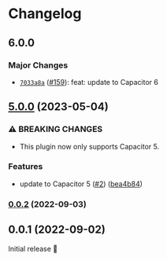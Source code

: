 # Changelog

## 6.0.0

### Major Changes

- [`7033a8a`](https://github.com/capawesome-team/capacitor-plugins/commit/7033a8a42984523902f125239c3623e1e872b489) ([#159](https://github.com/capawesome-team/capacitor-plugins/pull/159)): feat: update to Capacitor 6

## [5.0.0](https://github.com/capawesome-team/sponsorware/compare/v0.0.2...v5.0.0) (2023-05-04)

### ⚠ BREAKING CHANGES

- This plugin now only supports Capacitor 5.

### Features

- update to Capacitor 5 ([#2](https://github.com/capawesome-team/sponsorware/issues/2)) ([bea4b84](https://github.com/capawesome-team/sponsorware/commit/bea4b849873dc94c4ecacee3649154d6aa532e41))

### [0.0.2](https://github.com/capawesome-team/sponsorware/compare/v0.0.1...v0.0.2) (2022-09-03)

## 0.0.1 (2022-09-02)

Initial release 🎉
